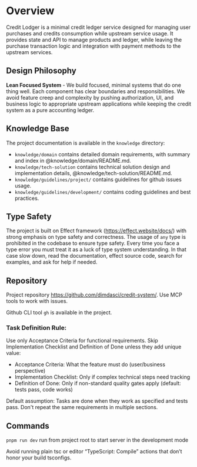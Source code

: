 # Overview

Credit Lodger is a minimal credit ledger service designed for managing user purchases and credits consumption while upstream service usage. It provides state and API to manage products and ledger, while leaving the purchase transaction logic and integration with payment methods to the upstream services.

## Design Philosophy

**Lean Focused System** - We build focused, minimal systems that do one thing well. Each component has clear boundaries and responsibilities. We avoid feature creep and complexity by pushing authorization, UI, and business logic to appropriate upstream applications while keeping the credit system as a pure accounting ledger.

## Knowledge Base

The project documentation is available in the `knowledge` directory:
- `knowledge/domain` contains detailed domain requirements, with summary and index in @knowledge/domain/README.md.
- `knowledge/tech-solution` contains technical solution design and implementation details, @knowledge/tech-solution/README.md.
- `knowledge/guidelines/project/` contains guidelines for github issues usage.
- `knowledge/guidelines/development/` contains coding guidelines and best practices.

## Type Safety

The project is built on Effect framework (https://effect.website/docs/) with strong emphasis on type safety and correctness. The usage of `any` type is prohibited in the codebase to ensure type safety. Every time you face a type error you must treat it as a luck of type system understanding. In that case slow down, read the documentation, effect source code, search for examples, and ask for help if needed.

## Repository

Project repository https://github.com/dimdasci/credit-system/. Use MCP tools to work with issues.

Github CLI tool `gh` is available in the project. 

### Task Definition Rule:

Use only Acceptance Criteria for functional requirements. Skip Implementation Checklist and Definition of Done unless they add unique value:
- Acceptance Criteria: What the feature must do (user/business perspective)
- Implementation Checklist: Only if complex technical steps need tracking
- Definition of Done: Only if non-standard quality gates apply (default: tests pass, code works)

Default assumption: Tasks are done when they work as specified and tests pass. Don't repeat the same requirements in multiple sections.

## Commands

`pnpm run dev` run from project root to start server in the development mode

Avoid running plain tsc or editor “TypeScript: Compile” actions that don’t honor your build tsconfigs.
